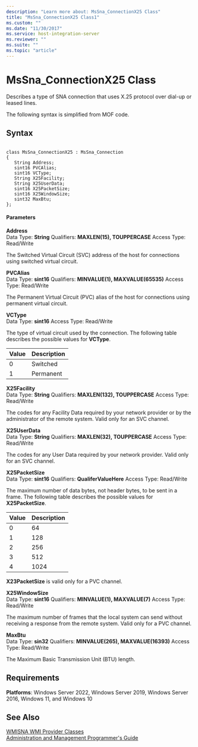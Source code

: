 ```yaml
---
description: "Learn more about: MsSna_ConnectionX25 Class"
title: "MsSna_ConnectionX25 Class1"
ms.custom: ""
ms.date: "11/30/2017"
ms.service: host-integration-server
ms.reviewer: ""
ms.suite: ""
ms.topic: "article"
---
```

# MsSna_ConnectionX25 Class
Describes a type of SNA connection that uses X.25 protocol over dial-up or leased lines.  
  
 The following syntax is simplified from MOF code.  
  
## Syntax  
  
```  
  
class MsSna_ConnectionX25 : MsSna_Connection  
{  
   String Address;  
   sint16 PVCAlias;  
   sint16 VCType;  
   String X25Facility;  
   String X25UserData;  
   sint16 X25PacketSize;  
   sint16 X25WindowSize;  
   sint32 MaxBtu;  
};  
```  
  
#### Parameters  
 **Address**  
 Data Type: **String** Qualifiers: **MAXLEN(15), TOUPPERCASE** Access Type: Read/Write  
  
 The Switched Virtual Circuit (SVC) address of the host for connections using switched virtual circuit.  
  
 **PVCAlias**  
 Data Type: **sint16** Qualifiers: **MINVALUE(1), MAXVALUE(65535)** Access Type: Read/Write  
  
 The Permanent Virtual Circuit (PVC) alias of the host for connections using permanent virtual circuit.  
  
 **VCType**  
 Data Type: **sint16** Access Type: Read/Write  
  
 The type of virtual circuit used by the connection. The following table describes the possible values for **VCType**.  
  
|Value|Description|  
|-----------|-----------------|  
|0|Switched|  
|1|Permanent|  
  
 **X25Facility**  
 Data Type: **String** Qualifiers: **MAXLEN(132), TOUPPERCASE** Access Type: Read/Write  
  
 The codes for any Facility Data required by your network provider or by the administrator of the remote system. Valid only for an SVC channel.  
  
 **X25UserData**  
 Data Type: **String** Qualifiers: **MAXLEN(32), TOUPPERCASE** Access Type: Read/Write  
  
 The codes for any User Data required by your network provider. Valid only for an SVC channel.  
  
 **X25PacketSize**  
 Data Type: **sint16** Qualifiers: **QualiferValueHere** Access Type: Read/Write  
  
 The maximum number of data bytes, not header bytes, to be sent in a frame. The following table describes the possible values for **X25PacketSize**.  
  
|Value|Description|  
|-----------|-----------------|  
|0|64|  
|1|128|  
|2|256|  
|3|512|  
|4|1024|  
  
 **X23PacketSize** is valid only for a PVC channel.  
  
 **X25WindowSize**  
 Data Type: **sint16** Qualifiers: **MINVALUE(1), MAXVALUE(7)** Access Type: Read/Write  
  
 The maximum number of frames that the local system can send without receiving a response from the remote system. Valid only for a PVC channel.  
  
 **MaxBtu**  
 Data Type: **sin32** Qualifiers: **MINVALUE(265), MAXVALUE(16393)** Access Type: Read/Write  
  
 The Maximum Basic Transmission Unit (BTU) length.  
  
## Requirements  
 **Platforms**: Windows Server 2022, Windows Server 2019, Windows Server 2016, Windows 11, and Windows 10  
  
## See Also  
 [WMISNA WMI Provider Classes](../core/wmisna-wmi-provider-classes2.md)   
 [Administration and Management Programmer's Guide](./administration-and-management-programmer-s-guide2.md)
